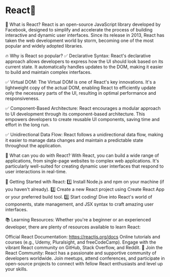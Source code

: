 # React🚀

🎯 What is React?
React is an open-source JavaScript library developed by Facebook, designed to simplify and accelerate the process of building interactive and dynamic user interfaces. Since its release in 2013, React has taken the web development world by storm, becoming one of the most popular and widely adopted libraries.

🔥 Why is React so popular?
✅ Declarative Syntax: React's declarative approach allows developers to express how the UI should look based on its current state. It automatically handles updates to the DOM, making it easier to build and maintain complex interfaces.

✅ Virtual DOM: The Virtual DOM is one of React's key innovations. It's a lightweight copy of the actual DOM, enabling React to efficiently update only the necessary parts of the UI, resulting in optimal performance and responsiveness.

✅ Component-Based Architecture: React encourages a modular approach to UI development through its component-based architecture. This empowers developers to create reusable UI components, saving time and effort in the long run.

✅ Unidirectional Data Flow: React follows a unidirectional data flow, making it easier to manage data changes and maintain a predictable state throughout the application.

🎉 What can you do with React?
With React, you can build a wide range of applications, from single-page websites to complex web applications. It's particularly well-suited for creating dynamic user interfaces that respond to user interactions in real-time.

🚀 Getting Started with React:
1️⃣ Install Node.js and npm on your machine (if you haven't already).
2️⃣ Create a new React project using Create React App or your preferred build tool.
3️⃣ Start coding! Dive into React's world of components, state management, and JSX syntax to craft amazing user interfaces.

📚 Learning Resources:
Whether you're a beginner or an experienced developer, there are plenty of resources available to learn React:

Official React Documentation: https://reactjs.org/docs
Online tutorials and courses (e.g., Udemy, Pluralsight, and freeCodeCamp).
Engage with the vibrant React community on GitHub, Stack Overflow, and Reddit.
🤝 Join the React Community:
React has a passionate and supportive community of developers worldwide. Join meetups, attend conferences, and participate in open-source projects to connect with fellow React enthusiasts and level up your skills.
